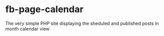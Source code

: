 # fb-page-calendar
The very simple PHP site displaying the sheduled and published posts in month calendar view
